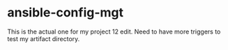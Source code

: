 # ansible-config-mgt

This is the actual one for my project 12 edit.
Need to have more triggers to test my artifact directory.
